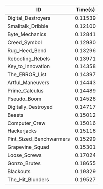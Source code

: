 |ID|Time(s)|
|-|-|
|Digital_Destroyers|0.11539|
|Smalltalk_Dribble|0.12100|
|Byte_Mechanics|0.12841|
|Creed_Symbol|0.12980|
|Rug_Heed_Bend|0.13296|
|Rebooting_Rebels|0.13971|
|Key_to_Innovation|0.14358|
|The_ERROR_List|0.14397|
|Artful_Maneuvers|0.14443|
|Prime_Calculus|0.14489|
|Pseudo_Boom|0.14526|
|Digitally_Destroyed|0.14717|
|Beasts|0.15012|
|Computer_Crew|0.15016|
|Hackerjacks|0.15116|
|Pint_Sized_Benchwarmers|0.15299|
|Grapevine_Squad|0.15301|
|Loose_Screws|0.17024|
|Gonzo_Brutes|0.18655|
|Blackouts|0.19329|
|The_Hit_Blunders|0.19527|

